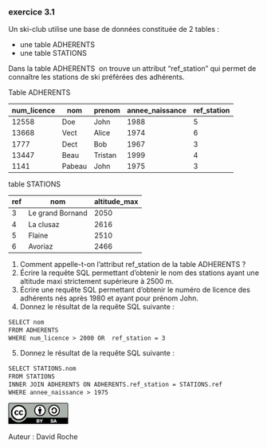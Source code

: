### exercice 3.1

Un ski-club utilise une base de données constituée de 2 tables :

- une table ADHERENTS
- une table STATIONS 

Dans la table ADHERENTS  on trouve un attribut “ref_station” qui permet de connaître les stations de ski préférées des adhérents.

Table ADHERENTS

| num_licence | nom    | prenom  | annee_naissance | ref_station |
| ----------- | ------ | ------- | --------------- | ----------- |
| 12558       | Doe    | John    | 1988            | 5           |
| 13668       | Vect   | Alice   | 1974            | 6           |
| 1777        | Dect   | Bob     | 1967            | 3           |
| 13447       | Beau   | Tristan | 1999            | 4           |
| 1141        | Pabeau | John    | 1975            | 3           |

table STATIONS

| ref | nom              | altitude_max |
| --- | ---------------- | ------------ |
| 3   | Le grand Bornand | 2050         |
| 4   | La clusaz        | 2616         |
| 5   | Flaine           | 2510         |
| 6   | Avoriaz          | 2466         |

1. Comment appelle-t-on l’attribut ref_station de la table ADHERENTS ?
2. Écrire la requête SQL permettant d’obtenir le nom des stations ayant une altitude maxi strictement supérieure à 2500 m.
3. Écrire une requête SQL permettant d’obtenir le numéro de licence des adhérents nés après 1980 et ayant pour prénom John.
4. Donnez le résultat de la requête SQL suivante :
```
SELECT nom 
FROM ADHERENTS 
WHERE num_licence > 2000 OR  ref_station = 3
```
5. Donnez le résultat de la requête SQL suivante :
```
SELECT STATIONS.nom
FROM STATIONS
INNER JOIN ADHERENTS ON ADHERENTS.ref_station = STATIONS.ref
WHERE annee_naissance > 1975
```
![](img/cc.png)

Auteur : David Roche
